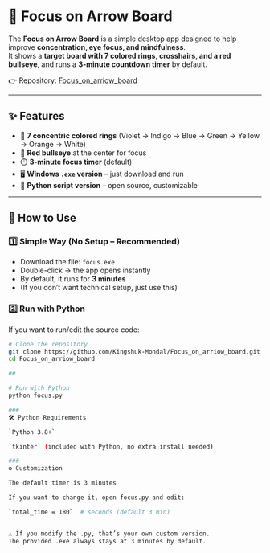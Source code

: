 # 🎯 Focus on Arrow Board  

The **Focus on Arrow Board** is a simple desktop app designed to help improve **concentration, eye focus, and mindfulness**.  
It shows a **target board with 7 colored rings, crosshairs, and a red bullseye**, and runs a **3-minute countdown timer** by default.  

👉 Repository: [Focus_on_arriow_board](https://github.com/Kingshuk-Mondal/Focus_on_arriow_board.git)  

---

## ✨ Features  
- 🎨 **7 concentric colored rings** (Violet → Indigo → Blue → Green → Yellow → Orange → White)  
- 🔴 **Red bullseye** at the center for focus   
- ⏱️ **3-minute focus timer** (default)  
- 🖥️ **Windows `.exe` version** – just download and run  
- 🐍 **Python script version** – open source, customizable  

---

## 🚀 How to Use  

### 1️⃣ Simple Way (No Setup – Recommended)
- Download the file: `focus.exe`  
- Double-click → the app opens instantly  
- By default, it runs for **3 minutes**  
- (If you don’t want technical setup, just use this)  

### 2️⃣ Run with Python  
If you want to run/edit the source code:  

```bash
# Clone the repository
git clone https://github.com/Kingshuk-Mondal/Focus_on_arriow_board.git
cd Focus_on_arriow_board

## 

# Run with Python
python focus.py

###
🛠 Python Requirements

`Python 3.8+`

`tkinter` (included with Python, no extra install needed)

###
⚙️ Customization

The default timer is 3 minutes

If you want to change it, open focus.py and edit:

`total_time = 180`  # seconds (default 3 min)


⚠️ If you modify the .py, that’s your own custom version.
The provided .exe always stays at 3 minutes by default.
